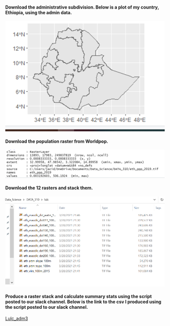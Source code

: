 #### Download the administrative subdivision. Below is a plot of my country, Ethiopia, using the admin data.
![plot](Ethiopia_plot.png)
#### Download the population raster from Worldpop.
![plot](pop19.png)
#### Download the 12 rasters and stack them.
![plot](lulc.png) 
#### Produce a raster stack and calculate summary stats using the script posted to our slack channel. Below is the link to the csv I produced using the script posted to our slack channel.
[Lulc_adm3](https://github.com/jpdas18/Applied-Machine-Learning/blob/main/lulc_adm3.csv)
